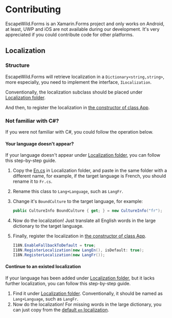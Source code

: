 ﻿# Contributing

EscapeWild.Forms is an Xamarin.Forms project and only works on Android,
at least, UWP and iOS are not available during our development.
It's very appreciated if you could contribute code for other platforms.

## Localization

### Structure

EscapeWild.Forms will retrieve localization in a `Dictionary<string,string>`,
more especially, you need to implement the interface, `ILocalization`.

Conventionally, the localization subclass should be placed
under [Localization folder](WildernessSurvival/WildernessSurvival/Localization).

And then, to register the localization
in [the constructor of class App](WildernessSurvival/WildernessSurvival/App.xaml.cs).

### Not familiar with C#?

If you were not familiar with C#, you could follow the operation below.

#### Your language doesn't appear?

If your language doesn't appear under [Localization folder](WildernessSurvival/WildernessSurvival/Localization),
you can follow this step-by-step guide.

1. Copy the [En.cs](WildernessSurvival/WildernessSurvival/Localization/En.cs) in Localization folder,
   and paste in the same folder with a different name, for example,
   if the target language is French, you should rename it to `Fr.cs`.

2. Rename this class to `Lang+Language`, such as `LangFr`.

3. Change it's `BoundCulture` to the target language, for example:

   ```csharp
   public CultureInfo BoundCulture { get; } = new CultureInfo("fr");
   ```

4. Now do the localization! Just translate all English words in the large dictionary to the target language.
5. Finally, register the localization
   in [the constructor of class App](WildernessSurvival/WildernessSurvival/App.xaml.cs).
   ```csharp
   I18N.EnableFallbackToDefault = true;
   I18N.RegisterLocalization(new LangEn(), isDefault: true);
   I18N.RegisterLocalization(new LangFr());
   ``` 

#### Continue to an existed localization

If your language has been added under [Localization folder](WildernessSurvival/WildernessSurvival/Localization),
but it lacks further localization, you can follow this step-by-step guide.

1. Find it under [Localization folder](WildernessSurvival/WildernessSurvival/Localization).
   Conventionally, it should be named as `Lang+Language`, such as `LangFr`.
2. Now do the localization! For missing words in the large dictionary, you can just copy from
   the [default `en` localization](WildernessSurvival/WildernessSurvival/Localization/En.cs).
